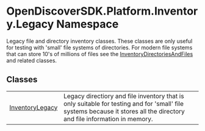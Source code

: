 # OpenDiscoverSDK.Platform.Inventory.Legacy Namespace


Legacy file and directory inventory classes. These classes are only useful for testing with 'small' file systems of directories. For modern file systems that can store 10's of millions of files see the <a href="be954fff-89e8-8f18-8712-f35e5bd30420">InventoryDirectoriesAndFiles</a> and related classes.



## Classes
<table>
<tr>
<td><a href="bffc29c8-f28a-212e-f021-046799f1e6f7">InventoryLegacy</a></td>
<td>Legacy directiory and file inventory that is only suitable for testing and for 'small' file systems because it stores all the directory and file information in memory.</td></tr>
</table>